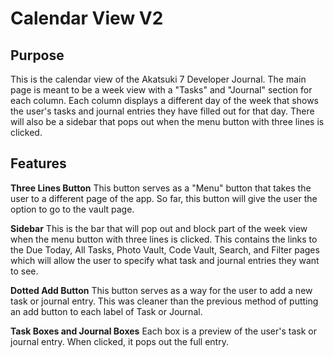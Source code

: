 # Calendar View V2

## Purpose
This is the calendar view of the Akatsuki 7 Developer Journal. The main page is meant to be a week view with a "Tasks" and "Journal" section for each column. Each column displays a different day of the week that shows the user's tasks and journal entries they have filled out for that day. There will also be a sidebar that pops out when the menu button with three lines is clicked.

## Features
**Three Lines Button**
This button serves as a "Menu" button that takes the user to a different page of the app. So far, this button will give the user the option to go to the vault page.

**Sidebar**
This is the bar that will pop out and block part of the week view when the menu button with three lines is clicked. This contains the links to the Due Today, All Tasks, Photo Vault, Code Vault, Search, and Filter pages which will allow the user to specify what task and journal entries they want to see.

**Dotted Add Button**
This button serves as a way for the user to add a new task or journal entry. This was cleaner than the previous method of putting an add button to each label of Task or Journal.

**Task Boxes and Journal Boxes**
Each box is a preview of the user's task or journal entry. When clicked, it pops out the full entry.
